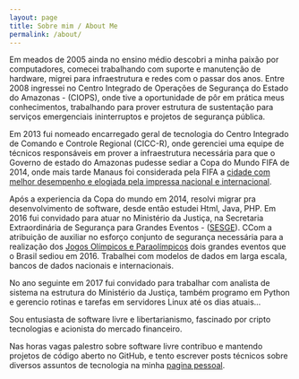 ```yaml
---
layout: page
title: Sobre mim / About Me
permalink: /about/
---
```

Em meados de 2005 ainda no ensino médio descobri a minha paixão por computadores, comecei trabalhando com suporte e manutenção de hardware, migrei para infraestrutura e redes com o passar dos anos. Entre 2008 ingressei no Centro Integrado de Operações de Segurança do Estado do Amazonas - (CIOPS), onde tive a oportunidade de pôr em prática meus conhecimentos, trabalhando para prover estrutura de sustentação para serviços emergenciais ininterruptos e projetos de segurança pública.

Em 2013 fui nomeado encarregado geral de tecnologia do Centro Integrado de Comando e Controle Regional (CICC-R), onde gerenciei uma equipe de técnicos responsáveis em prover a infraestrutura necessária para que o Governo de estado do Amazonas pudesse sediar a Copa do Mundo FIFA de 2014, onde mais tarde Manaus foi considerada pela FIFA a [cidade com melhor desempenho e elogiada pela impressa nacional e internacional](https://esportes.estadao.com.br/blogs/selecao-universitaria/fifa-aponta-manaus-como-a-cidade-sede-com-o-melhor-desempenho-na-copa/).

Após a experiencia da Copa do mundo em 2014, resolvi migrar pra desenvolvimento de software, desde então estudei Html, Java, PHP. Em 2016 fui convidado para atuar no Ministério da Justiça, na Secretaria Extraordinária de Segurança para Grandes Eventos - ([SESGE](http://www.planalto.gov.br/ccivil_03/_Ato2011-2014/2011/Decreto/D7538.htm)). CCom a atribuição de auxiliar no esforço conjunto de segurança necessária para a realização dos [Jogos Olímpicos e Paraolímpicos](https://extra.globo.com/noticias/brasil/rio-vai-sediar-olimpiada-de-2016-343031.html) dois grandes eventos que o Brasil sediou em 2016. Trabalhei com modelos de dados em larga escala, bancos de dados nacionais e internacionais.

No ano seguinte em 2017 fui convidado para trabalhar com analista de sistema na estrutura do Ministério da Justiça, também programo em Python e gerencio rotinas e tarefas em servidores Linux até os dias atuais…

Sou entusiasta de software livre e libertarianismo, fascinado por cripto tecnologias e acionista do mercado financeiro.

Nas horas vagas palestro sobre software livre contribuo e mantendo projetos de código aberto no GitHub, e tento escrever posts técnicos sobre diversos assuntos de tecnologia na minha [pagina pessoal](https://richardnixon.dev/).
